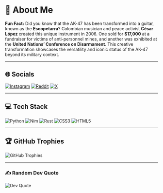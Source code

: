 # 💫 About Me
**Fun Fact:** Did you know that the AK-47 has been transformed into a guitar, known as the **Escopetarra**? Colombian musician and peace activist **César López** created this unique instrument in 2006. One sold for **$17,000** at a fundraiser for victims of anti-personnel mines, and another was exhibited at the **United Nations’ Conference on Disarmament**. This creative transformation showcases the versatility and iconic status of the AK-47 beyond its military context.

---

## 🌐 Socials
[![Instagram](https://img.shields.io/badge/Instagram-%23E4405F.svg?logo=Instagram&logoColor=white)](https://instagram.com/kiyo_venatrix) 
[![Reddit](https://img.shields.io/badge/Reddit-%23FF4500.svg?logo=Reddit&logoColor=white)](https://reddit.com/user/u/sleepy_gogaly) 
[![X](https://img.shields.io/badge/X-black.svg?logo=X&logoColor=white)](https://x.com/kiyo_rikyo)

---

## 💻 Tech Stack
![Python](https://img.shields.io/badge/python-3670A0?style=for-the-badge&logo=python&logoColor=ffdd54) 
![Nim](https://img.shields.io/badge/nim-%23FFE953.svg?style=for-the-badge&logo=nim&logoColor=white) 
![Rust](https://img.shields.io/badge/rust-%23000000.svg?style=for-the-badge&logo=rust&logoColor=white) 
![CSS3](https://img.shields.io/badge/css3-%231572B6.svg?style=for-the-badge&logo=css3&logoColor=white) 
![HTML5](https://img.shields.io/badge/html5-%23E34F26.svg?style=for-the-badge&logo=html5&logoColor=white)

---


## 🏆 GitHub Trophies
![GitHub Trophies](https://github-profile-trophy.vercel.app/?username=notkiyo&theme=tokyonight&no-frame=false&no-bg=true&margin-w=4)

---

### ✍️ Random Dev Quote
![Dev Quote](https://quotes-github-readme.vercel.app/api?type=horizontal&theme=gruvbox)
